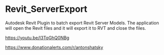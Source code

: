# Revit_ServerExport
Autodesk Revit Plugin to batch export Revit Server Models. The application will open the Revit files and it will export it to RVT and close the files.

https://youtu.be/I3TqGhQ0NBg

https://www.donationalerts.com/r/antonshatsky
